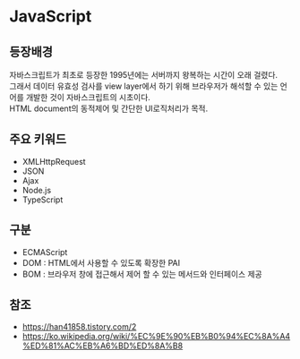 # JavaScript

## 등장배경
자바스크립트가 최초로 등장한 1995년에는 서버까지 왕복하는 시간이 오래 걸렸다.<br>
그래서 데이터 유효성 검사를 view layer에서 하기 위해 브라우저가 해석할 수 있는 언어를 개발한 것이 자바스크립트의 시초이다.<br>
HTML document의 동적제어 및 간단한 UI로직처리가 목적.

## 주요 키워드
- XMLHttpRequest
- JSON
- Ajax
- Node.js 
- TypeScript


## 구분
- ECMAScript
- DOM : HTML에서 사용할 수 있도록 확장한 PAI
- BOM : 브라우저 창에 접근해서 제어 할 수 있는 메서드와 인터페이스 제공

## 참조 
- https://han41858.tistory.com/2
- https://ko.wikipedia.org/wiki/%EC%9E%90%EB%B0%94%EC%8A%A4%ED%81%AC%EB%A6%BD%ED%8A%B8




